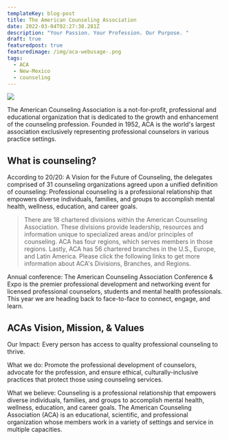 ```yaml
---
templateKey: blog-post
title: The American Counseling Association
date: 2022-03-04T02:27:38.281Z
description: "Your Passion. Your Profession. Our Purpose. "
draft: true
featuredpost: true
featuredimage: /img/aca-webusage-.png
tags:
  - ACA
  - New-Mexico
  - counseling
---
```

![](/img/aca-webusage-.png)

The American Counseling Association is a not-for-profit, professional and educational organization that is dedicated to the growth and enhancement of the counseling profession. Founded in 1952, ACA is the world's largest association exclusively representing professional counselors in various practice settings.

## What is counseling?

According to 20/20: A Vision for the Future of Counseling, the delegates comprised of 31 counseling organizations agreed upon a unified definition of counseling: Professional counseling is a professional relationship that empowers diverse individuals, families, and groups to accomplish mental health, wellness, education, and career goals.

> There are 18 chartered divisions within the American Counseling Association. These divisions provide leadership, resources and information unique to specialized areas and/or principles of counseling.  ACA has four regions, which serves members in those regions.  Lastly, ACA has 56 chartered branches in the U.S., Europe, and Latin America.  Please click the following links to get more information about ACA's Divisions, Branches, and Regions.

Annual conference: The American Counseling Association Conference & Expo is the premier professional development and networking event for licensed professional counselors, students and mental health professionals. This year we are heading back to face-to-face to connect, engage, and learn.

## ACAs Vision, Mission, & Values

Our Impact: Every person has access to quality professional counseling to thrive.

What we do: Promote the professional development of counselors, advocate for the profession, and ensure ethical, culturally-inclusive practices that protect those using counseling services.

What we believe: Counseling is a professional relationship that empowers diverse individuals, families, and groups to accomplish mental health, wellness, education, and career goals.  The American Counseling Association (ACA) is an educational, scientific, and professional organization whose members work in a variety of settings and service in multiple capacities.